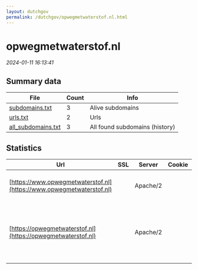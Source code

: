 ```yaml
---
layout: dutchgov
permalink: /dutchgov/opwegmetwaterstof.nl.html
---
```



# opwegmetwaterstof.nl
*2024-01-11 16:13:41*
## Summary data


| File       | Count | Info |
|------------|-------|------|
|[subdomains.txt](/data/opwegmetwaterstof.nl/subdomains.txt)|3|Alive subdomains|
|[urls.txt](/data/opwegmetwaterstof.nl/urls.txt)|2|Urls|
|[all_subdomains.txt](/data/opwegmetwaterstof.nl/all_subdomains.txt)|3|All found subdomains (history)|


## Statistics


| Url | SSL | Server | Cookie | HSTS | CSP | XFO | XXP | RP | Tech |Title |
|------------|-------|------|------|------|------|------|------|------|------|------|
|[https://www.opwegmetwaterstof.nl](https://www.opwegmetwaterstof.nl)| |Apache/2| | | | | | :white_check_mark: |Apache HTTP Server:2 PHP:7.4.33||
|[https://opwegmetwaterstof.nl](https://opwegmetwaterstof.nl)| |Apache/2| | | | | | :white_check_mark: |Apache HTTP Server:2 Google Tag Manager MySQL PHP:7.4.33 WordPress||